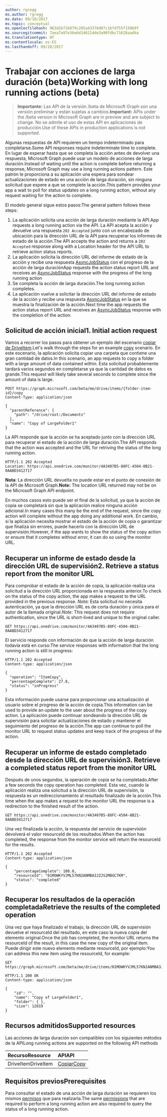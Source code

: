 ```yaml
---
author: rgregg
ms.author: rgregg
ms.date: 09/10/2017
ms.topic: conceptual
ms.openlocfilehash: 963d2b71b879c285a43378d07c1bfd755f150b9f
ms.sourcegitcommit: 7aea7a97e36e6d146214de3a90fdbc71628aadba
ms.translationtype: HT
ms.contentlocale: es-ES
ms.lasthandoff: 09/28/2017
---
```

# <a name="working-with-long-running-actions-beta"></a><span data-ttu-id="af107-101">Trabajar con acciones de larga duración (beta)</span><span class="sxs-lookup"><span data-stu-id="af107-101">Working with long running actions (beta)</span></span>

> <span data-ttu-id="af107-102">**Importante:** Las API de la versión /beta de Microsoft Graph son una versión preliminar y están sujetas a cambios.</span><span class="sxs-lookup"><span data-stu-id="af107-102">**Important:** APIs under the /beta version in Microsoft Graph are in preview and are subject to change.</span></span> <span data-ttu-id="af107-103">No se admite el uso de estas API en aplicaciones de producción.</span><span class="sxs-lookup"><span data-stu-id="af107-103">Use of these APIs in production applications is not supported.</span></span>

<span data-ttu-id="af107-104">Algunas respuestas de API requieren un tiempo indeterminado para completarse.</span><span class="sxs-lookup"><span data-stu-id="af107-104">Some API responses require indeterminate time to complete.</span></span>
<span data-ttu-id="af107-105">En lugar de esperar hasta que se completa la acción antes de devolver una respuesta, Microsoft Graph puede usar un modelo de acciones de larga duración.</span><span class="sxs-lookup"><span data-stu-id="af107-105">Instead of waiting until the action is complete before returning a response, Microsoft Graph may use a long running actions pattern.</span></span>
<span data-ttu-id="af107-106">Este patrón le proporciona a su aplicación una espera para sondear actualizaciones de estado en una acción de larga duración, sin ninguna solicitud que espere a que se complete la acción.</span><span class="sxs-lookup"><span data-stu-id="af107-106">This pattern provides your app a wait to poll for status updates on a long running action, without any request waiting for the action to complete.</span></span>

<span data-ttu-id="af107-107">El modelo general sigue estos pasos:</span><span class="sxs-lookup"><span data-stu-id="af107-107">The general pattern follows these steps:</span></span>

1. <span data-ttu-id="af107-108">La aplicación solicita una acción de larga duración mediante la API.</span><span class="sxs-lookup"><span data-stu-id="af107-108">App requests a long running action via the API.</span></span> <span data-ttu-id="af107-109">La API acepta la acción y devuelve una respuesta `202 Accepted` junto con un encabezado de ubicación para la dirección URL de la API para recuperar los informes de estado de la acción.</span><span class="sxs-lookup"><span data-stu-id="af107-109">The API accepts the action and returns a `202 Accepted` response along with a Location header for the API URL to retrieve action status reports.</span></span>
2. <span data-ttu-id="af107-110">La aplicación solicita la dirección URL del informe de estado de la acción y recibe una respuesta [AsyncJobStatus](../api-reference/beta/resources/asyncjobstatus.md) con el progreso de la acción de larga duración</span><span class="sxs-lookup"><span data-stu-id="af107-110">App requests the action status report URL and receives an [AsyncJobStatus](../api-reference/beta/resources/asyncjobstatus.md) response with the progress of the long running action</span></span>
3. <span data-ttu-id="af107-111">Se completa la acción de larga duración.</span><span class="sxs-lookup"><span data-stu-id="af107-111">The long running action completes.</span></span> 
4. <span data-ttu-id="af107-112">La aplicación vuelve a solicitar la dirección URL del informe de estado de la acción y recibe una respuesta [AsyncJobStatus](../api-reference/beta/resources/asyncjobstatus.md) en la que se muestra la finalización de la acción.</span><span class="sxs-lookup"><span data-stu-id="af107-112">Next time the app requests the action status report URL and receives an [AsyncJobStatus](../api-reference/beta/resources/asyncjobstatus.md) response with the completion of the action.</span></span>

## <a name="initial-action-request"></a><span data-ttu-id="af107-113">Solicitud de acción inicial</span><span class="sxs-lookup"><span data-stu-id="af107-113">1. Initial action request</span></span>

<span data-ttu-id="af107-114">Vamos a recorrer los pasos para obtener un ejemplo del escenario [copiar de DriveItem](../api-reference/beta/api/driveitem_copy.md).</span><span class="sxs-lookup"><span data-stu-id="af107-114">Let's walk through the steps for an example [copy](../api-reference/beta/api/driveitem_copy.md) scenario.</span></span>
<span data-ttu-id="af107-115">En este escenario, la aplicación solicita copiar una carpeta que contiene una gran cantidad de datos.</span><span class="sxs-lookup"><span data-stu-id="af107-115">In this scenario, an app requests to copy a folder with a large amount of data contained within.</span></span>
<span data-ttu-id="af107-116">Esta solicitud probablemente tardará varios segundos en completarse ya que la cantidad de datos es grande.</span><span class="sxs-lookup"><span data-stu-id="af107-116">This request will likely take several seconds to complete since the amount of data is large.</span></span>

<!-- { "blockType": "request", "name": "lro-copy-item-example", "scopes": "files.readwrite" } -->

```http
POST https://graph.microsoft.com/beta/me/drive/items/{folder-item-id}/copy
Content-Type: application/json

{
  "parentReference": {
    "path": "/drive/root:/Documents"
  },
  "name": "Copy of LargeFolder1"
}
```

<span data-ttu-id="af107-117">La API responde que la acción se ha aceptado junto con la dirección URL para recuperar el estado de la acción de larga duración.</span><span class="sxs-lookup"><span data-stu-id="af107-117">The API responds that the action was accepted and the URL for retriving the status of the long running action.</span></span>

<!-- { "blockType": "response" } -->

```http
HTTP/1.1 202 Accepted
Location: https://api.onedrive.com/monitor/4A3407B5-88FC-4504-8B21-0AABD3412717
```

<span data-ttu-id="af107-118">**Nota**: La dirección URL devuelta no puede estar en el punto de conexión de la API de Microsoft Graph.</span><span class="sxs-lookup"><span data-stu-id="af107-118">**Note:** The location URL returned may not be on the Microsoft Graph API endpoint.</span></span>

<span data-ttu-id="af107-119">En muchos casos esto puede ser el final de la solicitud, ya que la acción de copia se completará sin que la aplicación realice ninguna acción adicional.</span><span class="sxs-lookup"><span data-stu-id="af107-119">In many cases this many be the end of the request, since the copy action will complete without the app doing any additional work.</span></span>
<span data-ttu-id="af107-120">En cambio, si la aplicación necesita mostrar el estado de la acción de copia o garantizar que finaliza sin errores, puede hacerlo con la dirección URL de supervisión.</span><span class="sxs-lookup"><span data-stu-id="af107-120">However, if the app wants to show the status of the copy action or ensure that it completes without error, it can do so using the monitor URL.</span></span>

## <a name="retrieve-a-status-report-from-the-monitor-url"></a><span data-ttu-id="af107-121">Recuperar un informe de estado desde la dirección URL de supervisión</span><span class="sxs-lookup"><span data-stu-id="af107-121">2. Retrieve a status report from the monitor URL</span></span>

<span data-ttu-id="af107-122">Para comprobar el estado de la acción de copia, la aplicación realiza una solicitud a la dirección URL proporcionada en la respuesta anterior.</span><span class="sxs-lookup"><span data-stu-id="af107-122">To check on the status of the copy action, the app makes a request to the URL provided in the previous response.</span></span>
<span data-ttu-id="af107-123">*Nota:* Esta solicitud no necesita autenticación, ya que la dirección URL es de corta duración y única para el autor de la llamada original.</span><span class="sxs-lookup"><span data-stu-id="af107-123">*Note:* This request does not require authentication, since the URL is short-lived and unique to the original caller.</span></span> 

<!-- { "blockType": "request", "name": "lro-check-status", "scopes": "files.readwrite" } -->

```http
GET https://api.onedrive.com/monitor/4A3407B5-88FC-4504-8B21-0AABD3412717
```

<span data-ttu-id="af107-124">El servicio responde con información de que la acción de larga duración todavía está en curso:</span><span class="sxs-lookup"><span data-stu-id="af107-124">The service responses with information that the long running action is still in progress:</span></span>

<!-- { "blockType": "response", "@odata.type": "microsoft.graph.asyncJobStatus" } -->

```http
HTTP/1.1 202 Accepted
Content-type: application/json

{
  "operation": "ItemCopy",
  "percentageComplete": 27.8,
  "status": "inProgress"
}
```

<span data-ttu-id="af107-125">Esta información puede usarse para proporcionar una actualización al usuario sobre el progreso de la acción de copia.</span><span class="sxs-lookup"><span data-stu-id="af107-125">This information can be used to provide an update to the user about the progress of the copy action.</span></span>
<span data-ttu-id="af107-126">La aplicación puede continuar sondeando la dirección URL de supervisión para solicitar actualizaciones de estado y mantener el seguimiento del progreso de la acción.</span><span class="sxs-lookup"><span data-stu-id="af107-126">The app can continue to poll the monitor URL to request status updates and keep track of the progress of the action.</span></span>

## <a name="retrieve-a-completed-status-report-from-the-monitor-url"></a><span data-ttu-id="af107-127">Recuperar un informe de estado completado desde la dirección URL de supervisión</span><span class="sxs-lookup"><span data-stu-id="af107-127">3. Retrieve a completed status report from the monitor URL</span></span>

<span data-ttu-id="af107-128">Después de unos segundos, la operación de copia se ha completado.</span><span class="sxs-lookup"><span data-stu-id="af107-128">After a few seconds the copy operation has completed.</span></span>
<span data-ttu-id="af107-129">Esta vez, cuando la aplicación realiza una solicitud a la dirección URL de supervisión, la respuesta es un redireccionamiento al resultado finalizado de la acción.</span><span class="sxs-lookup"><span data-stu-id="af107-129">This time when the app makes a request to the monitor URL the response is a redirection to the finished result of the action.</span></span>

<!-- { "blockType": "request", "name": "lro-check-status-complete", "scopes": "files.readwrite" } -->

```http
GET https://api.onedrive.com/monitor/4A3407B5-88FC-4504-8B21-0AABD3412717
```

<span data-ttu-id="af107-130">Una vez finalizada la acción, la respuesta del servicio de supervisión devolverá el valor resourceId de los resultados.</span><span class="sxs-lookup"><span data-stu-id="af107-130">When the action has completed, the response from the monitor service will return the resourceId for the results.</span></span>

<!-- { "blockType": "response", "@odata.type": "microsoft.graph.asyncJobStatus" } -->

```http
HTTP/1.1 202 Accepted
Content-type: application/json

{
    "percentageComplete": 100.0,
    "resourceId": "01MOWKYVJML57KN2ANMBA3JZJS2MBGC7KM",
    "status": "completed"
}
```

## <a name="retrieve-the-results-of-the-completed-operation"></a><span data-ttu-id="af107-131">Recuperar los resultados de la operación completada</span><span class="sxs-lookup"><span data-stu-id="af107-131">Retrieve the results of the completed operation</span></span>

<span data-ttu-id="af107-132">Una vez que haya finalizado el trabajo, la dirección URL de supervisión devuelve el resourceId del resultado, en este caso la nueva copia del elemento original.</span><span class="sxs-lookup"><span data-stu-id="af107-132">Once the job has completed, the monitor URL returns the resourceId of the result, in this case the new copy of the original item.</span></span>
<span data-ttu-id="af107-133">Puede dirigir este nuevo elemento mediante resourceId, por ejemplo:</span><span class="sxs-lookup"><span data-stu-id="af107-133">You can address this new item using the resourceId, for example:</span></span>

<!-- { "blockType": "request", "name": "lro-copy-item-example-complete", "scopes": "files.readwrite" } -->

```http
GET https://graph.microsoft.com/beta/me/drive/items/01MOWKYVJML57KN2ANMBA3JZJS2MBGC7KM
```

<!-- { "blockType": "response", "@odata.type": "microsoft.graph.driveItem" } -->

```http
HTTP/1.1 200 OK
Content-type: application/json

{
    "id": "",
    "name": "Copy of LargeFolder1",
    "folder": { },
    "size": 12019
}
```

## <a name="supported-resources"></a><span data-ttu-id="af107-134">Recursos admitidos</span><span class="sxs-lookup"><span data-stu-id="af107-134">Supported resources</span></span>

<span data-ttu-id="af107-135">Las acciones de larga duración son compatibles con los siguientes métodos de la API</span><span class="sxs-lookup"><span data-stu-id="af107-135">Long running actions are supported on the following API methods</span></span>

| <span data-ttu-id="af107-136">**Recurso**</span><span class="sxs-lookup"><span data-stu-id="af107-136">**Resource**</span></span> | <span data-ttu-id="af107-137">**API**</span><span class="sxs-lookup"><span data-stu-id="af107-137">**API**</span></span> |
|:------ | :------ |
| <span data-ttu-id="af107-138">DriveItem</span><span class="sxs-lookup"><span data-stu-id="af107-138">DriveItem</span></span> | [<span data-ttu-id="af107-139">Copiar</span><span class="sxs-lookup"><span data-stu-id="af107-139">Copy</span></span>](../api-reference/beta/api/driveitem_copy.md) |

## <a name="prerequisites"></a><span data-ttu-id="af107-140">Requisitos previos</span><span class="sxs-lookup"><span data-stu-id="af107-140">Prerequisites</span></span>

<span data-ttu-id="af107-141">Para consultar el estado de una acción de larga duración se requieren los mismos [permisos](./permissions_reference.md) que para realizarla.</span><span class="sxs-lookup"><span data-stu-id="af107-141">The same [permissions](./permissions_reference.md) that are required to perform a long running action are also required to query the status of a long running action.</span></span>




<!-- {
  "type": "#page.annotation",
  "description": "Monitor the progress of long-running actions in the API.",
  "keywords": "monitor,long,running,operation,action",
  "section": "documentation",
  "tocPath": "Concepts/Long running actions"
} -->
